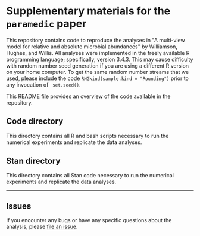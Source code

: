 # Supplementary materials for the `paramedic` paper

This repository contains code to reproduce the analyses in "A multi-view model for relative and absolute microbial abundances" by Williamson, Hughes, and Willis. All analyses were implemented in the freely available R programming language; specifically, version 3.4.3. This may cause difficulty with random number seed generation if you are using a different R version on your home computer. To get the same random number streams that we used, please include the code `RNGkind(sample.kind = "Rounding")` prior to any invocation of ` set.seed()`.

This README file provides an overview of the code available in the repository.  

## Code directory

This directory contains all R and bash scripts necessary to run the numerical experiments and replicate the data analyses.

## Stan directory

This directory contains all Stan code necessary to run the numerical experiments and replicate the data analyses.

-----

## Issues

If you encounter any bugs or have any specific questions about the analysis, please
[file an issue](https://github.com/bdwilliamson/paramedic_supplementary/issues).
